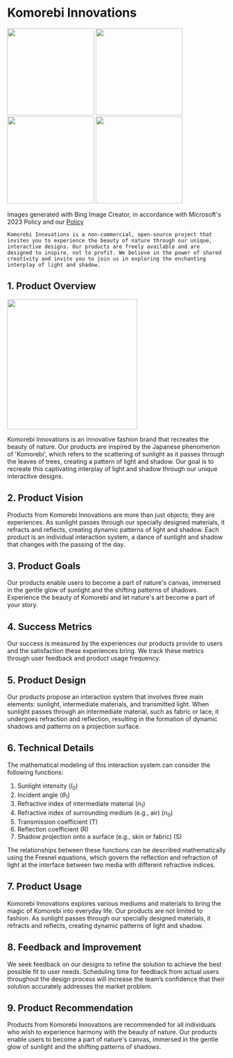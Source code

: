 # Komorebi Innovations

<p float="left">
  <img src="https://user-images.githubusercontent.com/25856410/239756334-0d5a8c44-8708-4ed3-9242-05e7cf893e79.JPG" width="200" />
  <img src="https://user-images.githubusercontent.com/25856410/239756337-ecdef897-68f4-4133-9752-d678c7fd38f7.JPG" width="200" />
  <img src="https://user-images.githubusercontent.com/25856410/239757937-090e23bd-ac65-4342-9c47-9b9ab60768bf.jpeg" width="200" />
  <img src="https://user-images.githubusercontent.com/25856410/239758042-4d707222-7ff2-4373-9a8d-2451303df689.jpeg" width="200" />
</p>

Images generated with Bing Image Creator, in accordance with Microsoft's 2023 Policy and our [Policy](https://github.com/Komorebi-Innovations/Policy/Policy.md)

`
Komorebi Innovations is a non-commercial, open-source project that invites you to experience the beauty of nature through our unique, interactive designs. Our products are freely available and are designed to inspire, not to profit. We believe in the power of shared creativity and invite you to join us in exploring the enchanting interplay of light and shadow.
`

## 1. Product Overview

<p float="left">
  <img src="https://user-images.githubusercontent.com/25856410/239758418-91d3adc2-e7bc-4138-99b3-17a4d72e8213.JPG" width="300" />
</p>

Komorebi Innovations is an innovative fashion brand that recreates the beauty of nature. Our products are inspired by the Japanese phenomenon of 'Komorebi', which refers to the scattering of sunlight as it passes through the leaves of trees, creating a pattern of light and shadow. Our goal is to recreate this captivating interplay of light and shadow through our unique interactive designs.

## 2. Product Vision

Products from Komorebi Innovations are more than just objects; they are experiences. As sunlight passes through our specially designed materials, it refracts and reflects, creating dynamic patterns of light and shadow. Each product is an individual interaction system, a dance of sunlight and shadow that changes with the passing of the day.

## 3. Product Goals

Our products enable users to become a part of nature's canvas, immersed in the gentle glow of sunlight and the shifting patterns of shadows. Experience the beauty of Komorebi and let nature's art become a part of your story.

## 4. Success Metrics

Our success is measured by the experiences our products provide to users and the satisfaction these experiences bring. We track these metrics through user feedback and product usage frequency.

## 5. Product Design

Our products propose an interaction system that involves three main elements: sunlight, intermediate materials, and transmitted light. When sunlight passes through an intermediate material, such as fabric or lace, it undergoes refraction and reflection, resulting in the formation of dynamic shadows and patterns on a projection surface.

## 6. Technical Details

The mathematical modeling of this interaction system can consider the following functions:

1. Sunlight intensity ($I_0$)
2. Incident angle ($\theta_1$)
3. Refractive index of intermediate material ($n_1$)
4. Refractive index of surrounding medium (e.g., air) ($n_0$)
5. Transmission coefficient (T)
6. Reflection coefficient (R)
7. Shadow projection onto a surface (e.g., skin or fabric) (S)

The relationships between these functions can be described mathematically using the Fresnel equations, which govern the reflection and refraction of light at the interface between two media with different refractive indices.

## 7. Product Usage

Komorebi Innovations explores various mediums and materials to bring the magic of Komorebi into everyday life. Our products are not limited to fashion. As sunlight passes through our specially designed materials, it refracts and reflects, creating dynamic patterns of light and shadow.

## 8. Feedback and Improvement

We seek feedback on our designs to refine the solution to achieve the best possible fit to user needs. Scheduling time for feedback from actual users throughout the design process will increase the team’s confidence that their solution accurately addresses the market problem.

## 9. Product Recommendation

Products from Komorebi Innovations are recommended for all individuals who wish to experience harmony with the beauty of nature. Our products enable users to become a part of nature's canvas, immersed in the gentle glow of sunlight and the shifting patterns of shadows.
